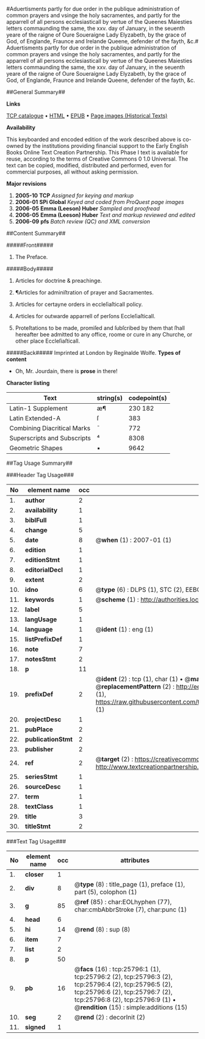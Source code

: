 #Aduertisments partly for due order in the publique administration of common prayers and vsinge the holy sacramentes, and partly for the apparrell of all persons ecclesiasticall by vertue of the Queenes Maiesties letters commaunding the same, the xxv. day of January, in the seuenth yeare of the raigne of Oure Soueraigne Lady Elyzabeth, by the grace of God, of Englande, Fraunce and Irelande Queene, defender of the fayth, &c.#
Aduertisments partly for due order in the publique administration of common prayers and vsinge the holy sacramentes, and partly for the apparrell of all persons ecclesiasticall by vertue of the Queenes Maiesties letters commaunding the same, the xxv. day of January, in the seuenth yeare of the raigne of Oure Soueraigne Lady Elyzabeth, by the grace of God, of Englande, Fraunce and Irelande Queene, defender of the fayth, &c.

##General Summary##

**Links**

[TCP catalogue](http://www.ota.ox.ac.uk/tcp/)  • 
[HTML](http://tei.it.ox.ac.uk/tcp/Texts-HTML/free/A00/A00033.html)  • 
[EPUB](http://tei.it.ox.ac.uk/tcp/Texts-EPUB/free/A00/A00033.epub) • 
[Page images (Historical Texts)](https://data.historicaltexts.jisc.ac.uk/view?pubId=eebo-22839131e&pageId=eebo-22839131e-25796-1)

**Availability**

This keyboarded and encoded edition of the
	       work described above is co-owned by the institutions
	       providing financial support to the Early English Books
	       Online Text Creation Partnership. This Phase I text is
	       available for reuse, according to the terms of Creative
	       Commons 0 1.0 Universal. The text can be copied,
	       modified, distributed and performed, even for
	       commercial purposes, all without asking permission.

**Major revisions**

1. __2005-10__ __TCP__ *Assigned for keying and markup*
1. __2006-01__ __SPi Global__ *Keyed and coded from ProQuest page images*
1. __2006-05__ __Emma (Leeson) Huber__ *Sampled and proofread*
1. __2006-05__ __Emma (Leeson) Huber__ *Text and markup reviewed and edited*
1. __2006-09__ __pfs__ *Batch review (QC) and XML conversion*

##Content Summary##

#####Front#####

1. The Preface.

#####Body#####

1. Articles for doctrine & preachinge.

1. ¶Articles for adminiſtration of prayer and Sacramentes.

1. Articles for certayne orders in eccleſiaſticall policy.

1. Articles for outwarde apparrell of perſons Eccleſiaſticall.

1. Proteſtations to be made, promiſed and ſubſcribed by them that ſhall hereafter bee admitted to any office, roome or cure in any Churche, or other place Eccleſiaſticall.

#####Back#####
Imprinted at London by Reginalde Wolfe.
**Types of content**

  * Oh, Mr. Jourdain, there is **prose** in there!

**Character listing**


|Text|string(s)|codepoint(s)|
|---|---|---|
|Latin-1 Supplement|æ¶|230 182|
|Latin Extended-A|ſ|383|
|Combining             Diacritical Marks|̄|772|
|Superscripts             and Subscripts|⁴|8308|
|Geometric Shapes|▪|9642|

##Tag Usage Summary##

###Header Tag Usage###

|No|element name|occ|attributes|
|---|---|---|---|
|1.|__author__|2||
|2.|__availability__|1||
|3.|__biblFull__|1||
|4.|__change__|5||
|5.|__date__|8| @__when__ (1) : 2007-01 (1)|
|6.|__edition__|1||
|7.|__editionStmt__|1||
|8.|__editorialDecl__|1||
|9.|__extent__|2||
|10.|__idno__|6| @__type__ (6) : DLPS (1), STC (2), EEBO-CITATION (1), OCLC (1), VID (1)|
|11.|__keywords__|1| @__scheme__ (1) : http://authorities.loc.gov/ (1)|
|12.|__label__|5||
|13.|__langUsage__|1||
|14.|__language__|1| @__ident__ (1) : eng (1)|
|15.|__listPrefixDef__|1||
|16.|__note__|7||
|17.|__notesStmt__|2||
|18.|__p__|11||
|19.|__prefixDef__|2| @__ident__ (2) : tcp (1), char (1)  •  @__matchPattern__ (2) : ([0-9\-]+):([0-9IVX]+) (1), (.+) (1)  •  @__replacementPattern__ (2) : http://eebo.chadwyck.com/downloadtiff?vid=$1&page=$2 (1), https://raw.githubusercontent.com/textcreationpartnership/Texts/master/tcpchars.xml#$1 (1)|
|20.|__projectDesc__|1||
|21.|__pubPlace__|2||
|22.|__publicationStmt__|2||
|23.|__publisher__|2||
|24.|__ref__|2| @__target__ (2) : https://creativecommons.org/publicdomain/zero/1.0/ (1), http://www.textcreationpartnership.org/docs/. (1)|
|25.|__seriesStmt__|1||
|26.|__sourceDesc__|1||
|27.|__term__|1||
|28.|__textClass__|1||
|29.|__title__|3||
|30.|__titleStmt__|2||


###Text Tag Usage###

|No|element name|occ|attributes|
|---|---|---|---|
|1.|__closer__|1||
|2.|__div__|8| @__type__ (8) : title_page (1), preface (1), part (5), colophon (1)|
|3.|__g__|85| @__ref__ (85) : char:EOLhyphen (77), char:cmbAbbrStroke (7), char:punc (1)|
|4.|__head__|6||
|5.|__hi__|14| @__rend__ (8) : sup (8)|
|6.|__item__|7||
|7.|__list__|2||
|8.|__p__|50||
|9.|__pb__|16| @__facs__ (16) : tcp:25796:1 (1), tcp:25796:2 (2), tcp:25796:3 (2), tcp:25796:4 (2), tcp:25796:5 (2), tcp:25796:6 (2), tcp:25796:7 (2), tcp:25796:8 (2), tcp:25796:9 (1)  •  @__rendition__ (15) : simple:additions (15)|
|10.|__seg__|2| @__rend__ (2) : decorInit (2)|
|11.|__signed__|1||
